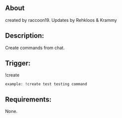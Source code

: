 ## About
created by raccoon19. Updates by Rehkloos & Krammy

## Description:
Create commands from chat.

## Trigger:
!create <name of command> <command message>

`example: !create test testing command`

## Requirements:
None.
